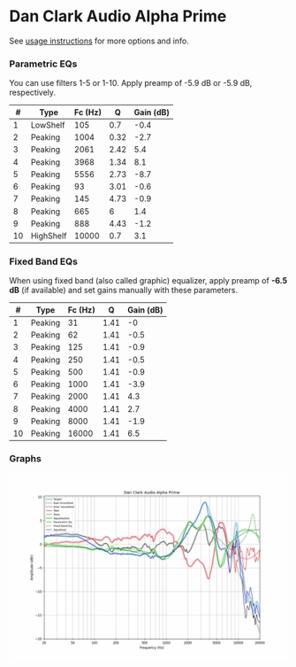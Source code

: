 # Dan Clark Audio Alpha Prime
See [usage instructions](https://github.com/jaakkopasanen/AutoEq#usage) for more options and info.

### Parametric EQs
You can use filters 1-5 or 1-10. Apply preamp of -5.9 dB or -5.9 dB, respectively.

|   # | Type      |   Fc (Hz) |    Q |   Gain (dB) |
|-----|-----------|-----------|------|-------------|
|   1 | LowShelf  |       105 | 0.7  |        -0.4 |
|   2 | Peaking   |      1004 | 0.32 |        -2.7 |
|   3 | Peaking   |      2061 | 2.42 |         5.4 |
|   4 | Peaking   |      3968 | 1.34 |         8.1 |
|   5 | Peaking   |      5556 | 2.73 |        -8.7 |
|   6 | Peaking   |        93 | 3.01 |        -0.6 |
|   7 | Peaking   |       145 | 4.73 |        -0.9 |
|   8 | Peaking   |       665 | 6    |         1.4 |
|   9 | Peaking   |       888 | 4.43 |        -1.2 |
|  10 | HighShelf |     10000 | 0.7  |         3.1 |

### Fixed Band EQs
When using fixed band (also called graphic) equalizer, apply preamp of **-6.5 dB** (if available) and set gains manually with these parameters.

|   # | Type    |   Fc (Hz) |    Q |   Gain (dB) |
|-----|---------|-----------|------|-------------|
|   1 | Peaking |        31 | 1.41 |        -0   |
|   2 | Peaking |        62 | 1.41 |        -0.5 |
|   3 | Peaking |       125 | 1.41 |        -0.9 |
|   4 | Peaking |       250 | 1.41 |        -0.5 |
|   5 | Peaking |       500 | 1.41 |        -0.9 |
|   6 | Peaking |      1000 | 1.41 |        -3.9 |
|   7 | Peaking |      2000 | 1.41 |         4.3 |
|   8 | Peaking |      4000 | 1.41 |         2.7 |
|   9 | Peaking |      8000 | 1.41 |        -1.9 |
|  10 | Peaking |     16000 | 1.41 |         6.5 |

### Graphs
![](./Dan%20Clark%20Audio%20Alpha%20Prime.png)
